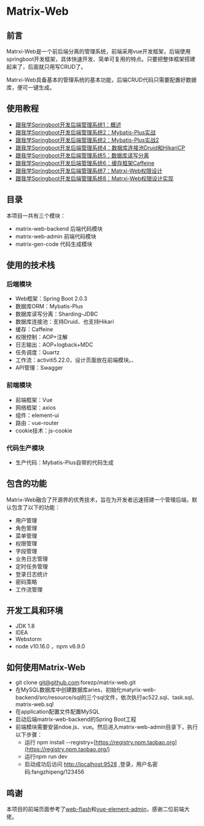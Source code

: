 # Matrix-Web

##  前言

Matrxi-Web是一个前后端分离的管理系统，前端采用vue开发框架，后端使用springboot开发框架，具体快速开发、简单可复用的特点。只要把整体框架搭建起来了，后面就只用写CRUD了。

Matrxi-Web具备基本的管理系统的基本功能，后端CRUD代码只需要配置好数据库，便可一键生成。

## 使用教程

- [跟我学Springboot开发后端管理系统1：概述](https://www.fangzhipeng.com/springboot/2020/05/01/mw-summary.html)
- [跟我学Springboot开发后端管理系统2：Mybatis-Plus实战](https://www.fangzhipeng.com/springboot/2020/05/02/mw-mybatis-plus.html)
- [跟我学Springboot开发后端管理系统2：Mybatis-Plus实战2](https://www.fangzhipeng.com/springboot/2020/05/03/mw-mybatis-plus2.html)
- [跟我学Springboot开发后端管理系统4：数据库连接池Druid和HikariCP](https://www.fangzhipeng.com/springboot/2020/05/04/mw-durid.html)
- [跟我学Springboot开发后端管理系统5：数据库读写分离](https://www.fangzhipeng.com/springboot/2020/05/05/mysql-rwp.html)
- [跟我学Springboot开发后端管理系统6：缓存框架Caffeine](https://www.fangzhipeng.com/springboot/2020/05/06/mw-caffine.html)
- [跟我学Springboot开发后端管理系统7：Matrxi-Web权限设计](https://www.fangzhipeng.com/springboot/2020/05/07/mw-permission.html)
- [跟我学Springboot开发后端管理系统8：Matrxi-Web权限设计实现](https://www.fangzhipeng.com/springboot/2020/05/08/permission-done.html)

## 目录

本项目一共有三个模块：

- matrix-web-backend 后端代码模块
- matrix-web-admin 前端代码模块
- matrix-gen-code 代码生成模块

##  使用的技术栈

### 后端模块

- Web框架：Spring Boot 2.0.3
- 数据库ORM：Mybatis-Plus
- 数据库读写分离：Sharding-JDBC
- 数据库连接池：支持Druid、也支持Hikari
- 缓存：Caffeine
- 权限控制：AOP+注解
- 日志输出：AOP+logback+MDC
- 任务调度：Quartz
- 工作流：activiti5.22.0，设计页面放在前端模块。、
- API管理：Swagger

### 前端模块

- 前端框架：Vue
- 网络框架：axios
- 组件：element-ui
- 路由：vue-router
- cookie技术：js-cookie

###  代码生产模块

- 生产代码：Mybatis-Plus自带的代码生成

## 包含的功能

Matrix-Web融合了开源界的优秀技术，旨在为开发者迅速搭建一个管理后端，默认包含了以下的功能：

- 用户管理
- 角色管理
- 菜单管理
- 权限管理
- 字段管理
- 业务日志管理
- 定时任务管理
- 登录日志统计
- 密码策略
- 工作流管理

##  开发工具和环境

- JDK 1.8
- IDEA
- Webstorm
- node v10.16.0 ，npm v6.9.0

## 如何使用Matrix-Web

- git clone git@github.com:forezp/matrix-web.git
- 在MySQL数据库中创建数据库aries，初始化matyrix-web-backend/src/resource/sql的三个sql文件，依次执行ac522.sql、task.sql、matrix-web.sql
- 在application配置文件配置MySQL
- 启动后端matrix-web-backend的Spring Boot工程
- 前端模块需要安装ndoe.js、vue。然后进入matrix-web-admin目录下，执行以下步骤：
  - 运行 npm install --registry=[https://registry.npm.taobao.org](https://registry.npm.taobao.org/)
  - 运行npm run dev
  - 启动成功后访问 [http://localhost:9528](http://localhost:9528/) ,登录，用户名密码:fangzhipeng/123456



##  鸣谢

本项目的前端页面参考了[web-flash](https://github.com/enilu/web-flash)和[vue-element-admin](https://panjiachen.github.io/vue-element-admin-site/zh/)，感谢二位前端大佬。

